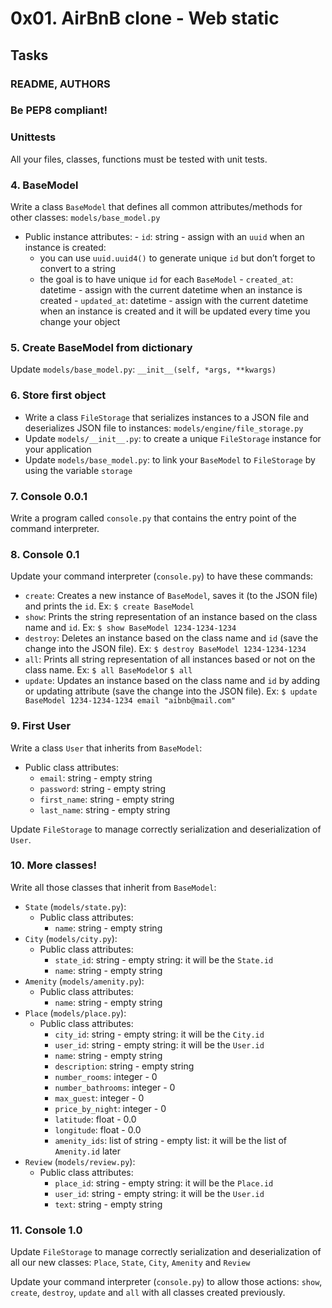 # 0x01. AirBnB clone - Web static
## Tasks
###  README, AUTHORS

###  Be PEP8 compliant!

###  Unittests
All your files, classes, functions must be tested with unit tests.
### 4. BaseModel

Write a class  `BaseModel`  that defines all common attributes/methods for other classes: `models/base_model.py`

 -   Public instance attributes:
    -   `id`: string - assign with an  `uuid`  when an instance is created:
        -   you can use  `uuid.uuid4()`  to generate unique  `id`  but don’t forget to convert to a string
        -   the goal is to have unique  `id`  for each  `BaseModel`
    -   `created_at`: datetime - assign with the current datetime when an instance is created
    -   `updated_at`: datetime - assign with the current datetime when an instance is created and it will be updated every time you change your object
  
### 5. Create BaseModel from dictionary
Update  `models/base_model.py`:
`__init__(self, *args, **kwargs)`
### 6. Store first object
 - Write a class  `FileStorage`  that serializes instances to a JSON file and deserializes JSON file to instances:
`models/engine/file_storage.py`
 - Update `models/__init__.py`: to create a unique `FileStorage` instance for your application
 - Update `models/base_model.py`: to link your `BaseModel` to `FileStorage` by using the variable `storage`
### 7. Console 0.0.1

Write a program called  `console.py`  that contains the entry point of the command interpreter.
### 8. Console 0.1

Update your command interpreter (`console.py`) to have these commands:

 - `create`: Creates a new instance of `BaseModel`, saves it (to the JSON file) and prints the `id`. Ex: `$ create BaseModel`
 - `show`: Prints the string representation of an instance based on the class name and `id`. Ex: `$ show BaseModel 1234-1234-1234`
 - `destroy`: Deletes an instance based on the class name and `id` (save the change into the JSON file). Ex: `$ destroy BaseModel 1234-1234-1234`
 - `all`: Prints all string representation of all instances based or not on the class name. Ex: `$ all BaseModel`or `$ all`
 - `update`: Updates an instance based on the class name and `id` by adding or updating attribute (save the change into the JSON file). Ex: `$ update BaseModel 1234-1234-1234 email "aibnb@mail.com"`
 ### 9. First User

Write a class  `User`  that inherits from  `BaseModel`:
-   Public class attributes:
    -   `email`: string - empty string
    -   `password`: string - empty string
    -   `first_name`: string - empty string
    -   `last_name`: string - empty string

Update  `FileStorage`  to manage correctly serialization and deserialization of  `User`.
### 10. More classes!

Write all those classes that inherit from  `BaseModel`:

-   `State`  (`models/state.py`):
    -   Public class attributes:
        -   `name`: string - empty string
-   `City`  (`models/city.py`):
    -   Public class attributes:
        -   `state_id`: string - empty string: it will be the  `State.id`
        -   `name`: string - empty string
-   `Amenity`  (`models/amenity.py`):
    -   Public class attributes:
        -   `name`: string - empty string
-   `Place`  (`models/place.py`):
    -   Public class attributes:
        -   `city_id`: string - empty string: it will be the  `City.id`
        -   `user_id`: string - empty string: it will be the  `User.id`
        -   `name`: string - empty string
        -   `description`: string - empty string
        -   `number_rooms`: integer - 0
        -   `number_bathrooms`: integer - 0
        -   `max_guest`: integer - 0
        -   `price_by_night`: integer - 0
        -   `latitude`: float - 0.0
        -   `longitude`: float - 0.0
        -   `amenity_ids`: list of string - empty list: it will be the list of  `Amenity.id`  later
-   `Review`  (`models/review.py`):
    -   Public class attributes:
        -   `place_id`: string - empty string: it will be the  `Place.id`
        -   `user_id`: string - empty string: it will be the  `User.id`
        -   `text`: string - empty string
### 11. Console 1.0

Update  `FileStorage`  to manage correctly serialization and deserialization of all our new classes:  `Place`,  `State`,  `City`,  `Amenity`  and  `Review`

Update your command interpreter (`console.py`) to allow those actions:  `show`,  `create`,  `destroy`,  `update`  and  `all`  with all classes created previously.


